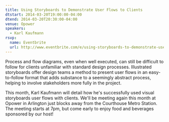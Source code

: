 ```yaml
---
title: Using Storyboards to Demonstrate User Flows to Clients
dtstart: 2014-03-20T19:00:00-04:00
dtend: 2014-03-20T20:30:00-04:00
venue: Opower
speakers:
  - Karl Kaufmann
rsvp:
  name: Eventbrite
  url: http://www.eventbrite.com/e/using-storyboards-to-demonstrate-user-flows-to-clients-tickets-10962074861
---
```


Process and flow diagrams, even when well executed, can still be difficult to follow for clients unfamiliar with standard design processes. Illustrated storyboards offer design teams a method to present user flows in an easy-to-follow format that adds substance to a seemingly abstract process, helping to involve stakeholders more fully in the project.

This month, Karl Kaufmann will detail how he's successfully used visual storyboards user flows with clients. We'll be meeting again this month at Opower in Arlington just blocks away from the Courthouse Metro Station. The meeting starts at 7pm, but come early to enjoy food and beverages sponsored by our host!
